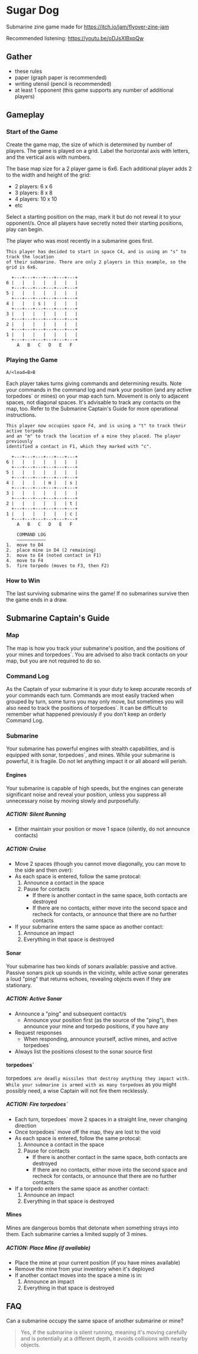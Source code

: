 # Sugar Dog

Submarine zine game made for https://itch.io/jam/flyover-zine-jam

Recommended listening: https://youtu.be/oDJsXIBxpQw

## Gather

- these rules
- paper (graph paper is recommended)
- writing utensil (pencil is recommended)
- at least 1 opponent (this game supports any number of additional players)

## Gameplay

### Start of the Game

Create the game map, the size of which is determined by number of players. The game is played on a grid. Label the horizontal axis with letters, and the vertical axis with numbers.

The base map size for a 2 player game is 6x6. Each additional player adds 2 to the width and height of the grid:
- 2 players: 6 x 6
- 3 players: 8 x 8
- 4 players: 10 x 10
- etc

Select a starting position on the map, mark it but do not reveal it to your opponent/s. Once all players have secretly noted their starting positions, play can begin.

The player who was most recently in a submarine goes first.

```
This player has decided to start in space C4, and is using an "s" to track the location
of their submarine. There are only 2 players in this example, so the grid is 6x6.

  +---+---+---+---+---+---+
6 |   |   |   |   |   |   |
  +---+---+---+---+---+---+
5 |   |   |   |   |   |   |
  +---+---+---+---+---+---+
4 |   |   | s |   |   |   |
  +---+---+---+---+---+---+
3 |   |   |   |   |   |   |
  +---+---+---+---+---+---+
2 |   |   |   |   |   |   |
  +---+---+---+---+---+---+
1 |   |   |   |   |   |   |
  +---+---+---+---+---+---+
    A   B   C   D   E   F
```

### Playing the Game

`A/<lead=B>B`

Each player takes turns giving commands and determining results. Note your commands in the command log and mark your position (and any active torpedoes` or mines) on your map each turn. Movement is only to adjacent spaces, not diagonal spaces. It's advisable to track any contacts on the map, too. Refer to the Submarine Captain's Guide for more operational instructions.

```
This player now occupies space F4, and is using a "t" to track their active torpedo
and an "m" to track the location of a mine they placed. The player previously
identified a contact in F1, which they marked with "c".

  +---+---+---+---+---+---+
6 |   |   |   |   |   |   |
  +---+---+---+---+---+---+
5 |   |   |   |   |   |   |
  +---+---+---+---+---+---+
4 |   |   |   | m |   | s |
  +---+---+---+---+---+---+
3 |   |   |   |   |   |   |
  +---+---+---+---+---+---+
2 |   |   |   |   |   | t |
  +---+---+---+---+---+---+
1 |   |   |   |   |   | c |
  +---+---+---+---+---+---+
    A   B   C   D   E   F

    COMMAND LOG
    –––––––––––
1.  move to D4
2.  place mine in D4 (2 remaining)
3.  move to E4 (noted contact in F1)
4.  move to F4
5.  fire torpedo (moves to F3, then F2)
```

### How to Win

The last surviving submarine wins the game! If no submarines survive then the game ends in a draw.

## Submarine Captain's Guide

### Map

The map is how you track your submarine's position, and the positions of your mines and torpedoes`. You are advised to also track contacts on your map, but you are not required to do so.

### Command Log

As the Captain of your submarine it is your duty to keep accurate records of your commands each turn. Commands are most easily tracked when grouped by turn, some turns you may only move, but sometimes you will also need to track the positions of torpedoes`. It can be difficult to remember what happened previously if you don't keep an orderly Command Log.

### Submarine

Your submarine has powerful engines with stealth capabilities, and is equipped with sonar, torpedoes`, and mines. While your submarine is powerful, it is fragile. Do not let anything impact it or all aboard will perish.

#### Engines

Your submarine is capable of high speeds, but the engines can generate significant noise and reveal your position, unless you suppress all unnecessary noise by moving slowly and purposefully.

##### ACTION: Silent Running

- Either maintain your position or move 1 space (silently, do not announce contacts)

##### ACTION: Cruise

- Move 2 spaces (though you cannot move diagonally, you can move to the side and then over):
- As each space is entered, follow the same protocal:
  1. Announce a contact in the space
  2. Pause for contacts
      - If there is another contact in the same space, both contacts are destroyed
      - If there are no contacts, either move into the second space and recheck for contacts, or announce that there are no further contacts
- If your submarine enters the same space as another contact:
  1. Announce an impact
  2. Everything in that space is destroyed

#### Sonar

Your submarine has two kinds of sonars available: passive and active. Passive sonars pick up sounds in the vicinity, while active sonar generates a loud "ping" that returns echoes, revealing objects even if they are stationary.

##### ACTION: Active Sonar

- Announce a "ping" and subsequent contact/s
  - Announce your position first (as the source of the "ping"), then announce your mine and torpedo positions, if you have any
- Request responses
  - When responding, announce yourself, active mines, and active torpedoes`
- Always list the positions closest to the sonar source first

#### torpedoes`

torpedoes` are deadly missiles that destroy anything they impact with. While your submarine is armed with as many torpedoes` as you might possibly need, a wise Captain will not fire them recklessly.

##### ACTION: Fire torpedoes`

- Each turn, torpedoes` move 2 spaces in a straight line, never changing direction
- Once torpedoes` move off the map, they are lost to the void
- As each space is entered, follow the same protocal:
  1. Announce a contact in the space
  2. Pause for contacts
      - If there is another contact in the same space, both contacts are destroyed
      - If there are no contacts, either move into the second space and recheck for contacts, or announce that there are no further contacts
- If a torpedo enters the same space as another contact:
  1. Announce an impact
  2. Everything in that space is destroyed

#### Mines

Mines are dangerous bombs that detonate when something strays into them. Each submarine carries a limited supply of 3 mines.

##### ACTION: Place Mine (if available)

- Place the mine at your current position (if you have mines available)
- Remove the mine from your inventory when it's deployed
- If another contact moves into the space a mine is in:
  1. Announce an impact
  2. Everything in that space is destroyed

## FAQ

Can a submarine occupy the same space of another submarine or mine?
> Yes, if the submarine is silent running, meaning it's moving carefully and is potentially at a different depth, it avoids collisions with nearby objects.
